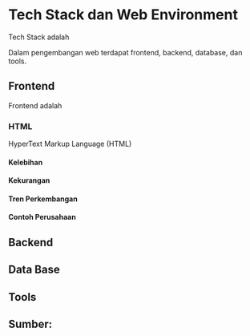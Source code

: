 # Tech Stack dan Web Environment
<p>Tech Stack adalah</p>
<p>Dalam pengembangan web terdapat frontend, backend, database, dan tools.</p>

## Frontend
Frontend adalah 

### HTML
<p>HyperText Markup Language (HTML)</p>

#### Kelebihan

#### Kekurangan

#### Tren Perkembangan

#### Contoh Perusahaan


## Backend
## Data Base
## Tools

## Sumber: 
